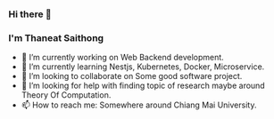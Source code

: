 ### Hi there 👋
### I'm Thaneat Saithong

<!--
**NestZ/NestZ** is a ✨ _special_ ✨ repository because its `README.md` (this file) appears on your GitHub profile.
-->

- 🔭 I’m currently working on Web Backend development.
- 🌱 I’m currently learning Nestjs, Kubernetes, Docker, Microservice.
- 👯 I’m looking to collaborate on Some good software project.
- 🤔 I’m looking for help with finding topic of research maybe around Theory Of Computation.
- 📫 How to reach me: Somewhere around Chiang Mai University.

